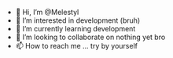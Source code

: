- 👋 Hi, I’m @Melestyl
- 👀 I’m interested in development (bruh)
- 🌱 I’m currently learning development
- 💞️ I’m looking to collaborate on nothing yet bro
- 📫 How to reach me ... try by yourself

<!---
Melestyl/Melestyl is a ✨ special ✨ repository because its `README.md` (this file) appears on your GitHub profile.
You can click the Preview link to take a look at your changes.
--->
